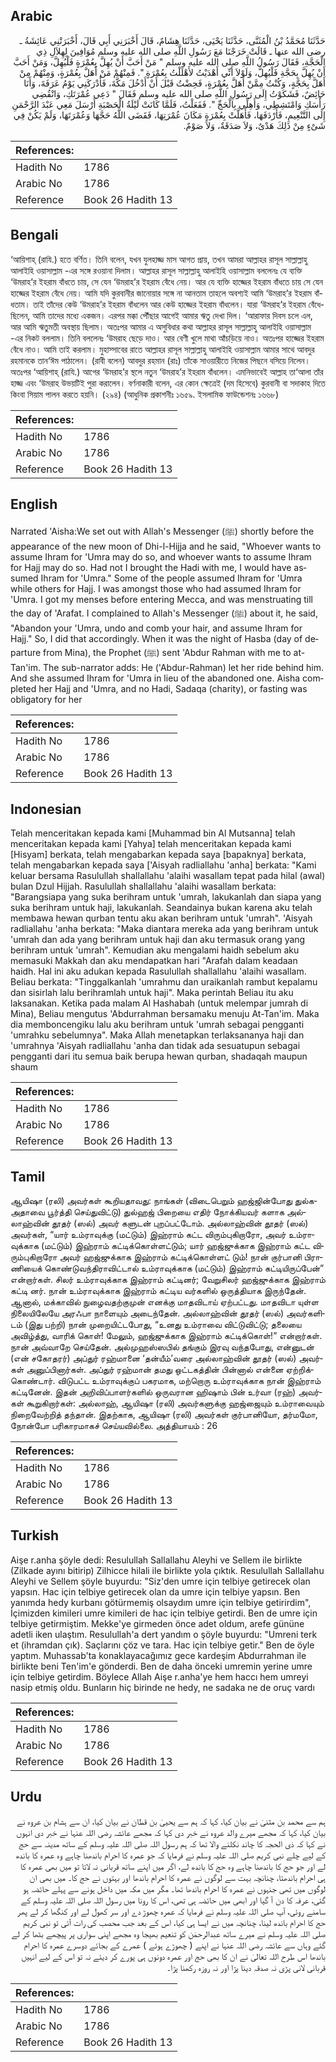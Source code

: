 ## Arabic


<div dir="rtl" lang="ar" style={{fontSize:'larger',backgroundColor:'#f8f9fa',padding:20}}>
حَدَّثَنَا مُحَمَّدُ بْنُ الْمُثَنَّى، حَدَّثَنَا يَحْيَى، حَدَّثَنَا هِشَامٌ، قَالَ أَخْبَرَنِي أَبِي قَالَ، أَخْبَرَتْنِي عَائِشَةُ ـ رضى الله عنها ـ قَالَتْ خَرَجْنَا مَعَ رَسُولِ اللَّهِ صلى الله عليه وسلم مُوَافِينَ لِهِلاَلِ ذِي الْحَجَّةِ، فَقَالَ رَسُولُ اللَّهِ صلى الله عليه وسلم ‏"‏ مَنْ أَحَبَّ أَنْ يُهِلَّ بِعُمْرَةٍ فَلْيُهِلَّ، وَمَنْ أَحَبَّ أَنْ يُهِلَّ بِحَجَّةِ فَلْيُهِلَّ، وَلَوْلاَ أَنِّي أَهْدَيْتُ لأَهْلَلْتُ بِعُمْرَةٍ ‏"‏‏.‏ فَمِنْهُمْ مَنْ أَهَلَّ بِعُمْرَةٍ، وَمِنْهُمْ مِنْ أَهَلَّ بِحَجَّةٍ، وَكُنْتُ مِمَّنْ أَهَلَّ بِعُمْرَةٍ، فَحِضْتُ قَبْلَ أَنْ أَدْخُلَ مَكَّةَ، فَأَدْرَكَنِي يَوْمُ عَرَفَةَ، وَأَنَا حَائِضٌ، فَشَكَوْتُ إِلَى رَسُولِ اللَّهِ صلى الله عليه وسلم فَقَالَ ‏"‏ دَعِي عُمْرَتَكِ، وَانْقُضِي رَأْسَكِ وَامْتَشِطِي، وَأَهِلِّي بِالْحَجِّ ‏"‏‏.‏ فَفَعَلْتُ، فَلَمَّا كَانَتْ لَيْلَةُ الْحَصْبَةِ أَرْسَلَ مَعِي عَبْدَ الرَّحْمَنِ إِلَى التَّنْعِيمِ، فَأَرْدَفَهَا، فَأَهَلَّتْ بِعُمْرَةٍ مَكَانَ عُمْرَتِهَا، فَقَضَى اللَّهُ حَجَّهَا وَعُمْرَتَهَا، وَلَمْ يَكُنْ فِي شَىْءٍ مِنْ ذَلِكَ هَدْىٌ، وَلاَ صَدَقَةٌ، وَلاَ صَوْمٌ‏.‏
</div>
<div style={{backgroundColor:'#f8f9fa',padding:20, marginBottom: 10}}><table> <thead> <tr> <th>References:</th> <th></th> </tr> </thead> <tbody><tr><td>Hadith No</td><td>1786</td></tr><tr><td>Arabic No</td><td>1786</td></tr><tr><td>Reference</td><td>Book 26 Hadith 13</td></tr></tbody></table></div>

## Bengali


<div dir="ltr" lang="bn" style={{fontSize:'larger',backgroundColor:'#f8f9fa',padding:20}}>
‘আয়িশাহ্ (রাযি.) হতে বর্ণিত। তিনি বলেন, যখন যুলহাজ্জ মাস আগত প্রায়, তখন আমরা আল্লাহর রাসূল সাল্লাল্লাহু আলাইহি ওয়াসাল্লাম -এর সঙ্গে রওয়ানা দিলাম। আল্লাহর রাসূল সাল্লাল্লাহু আলাইহি ওয়াসাল্লাম বললেনঃ যে ব্যক্তি ‘উমরাহ’র ইহরাম বাঁধতে চায়, সে যেন ‘উমরাহ’র ইহরাম বেঁধে নেয়। আর যে ব্যক্তি হাজ্জের ইহরাম বাঁধতে চায় সে যেন হাজ্জের ইহরাম বেঁধে নেয়। আমি যদি কুরবানীর জানোয়ার সঙ্গে না আনতাম তাহলে অবশ্যই আমি ‘উমরাহ’র ইহরাম বাঁধতাম। তাই তাঁদের কেউ ‘উমরাহ’র ইহরাম বাঁধলেন আর কেউ হাজ্জের ইহরাম বাঁধলেন। যারা ‘উমরাহ’র ইহরাম বেঁধেছিলেন, আমি তাদের মধ্যে একজন। এরপর মক্কা পৌঁছার আগেই আমার ঋতু দেখা দিল। ‘আরাফার দিবস চলে এল, আর আমি ঋতুমতী অবস্থায় ছিলাম। অতঃপর আমার এ অসুবিধার কথা আল্লাহর রাসূল সাল্লাল্লাহু আলাইহি ওয়াসাল্লাম -এর নিকট বললাম। তিনি বললেনঃ ‘উমরাহ ছেড়ে দাও। আর বেণী খুলে মাথা আঁচড়িয়ে নাও। অতঃপর হাজ্জের ইহরাম বেঁধে নাও। আমি তাই করলাম। মুহাস্সাবের রাতে আল্লাহর রাসূল সাল্লাল্লাহু আলাইহি ওয়াসাল্লাম আমার সাথে আবদুর রহমানকে তান‘ঈম পাঠালেন। (রাবী বলেন) আবদুর রহমান (রাঃ) তাঁকে সাওয়ারীতে নিজের পিছনে বসিয়ে নিলেন। অতঃপর ‘আয়িশাহ্ (রাযি.) আগের ‘উমরাহ’র স্থলে নতুন ‘উমরাহ’র ইহরাম বাঁধলেন। এমনিভাবেই আল্লাহ তা‘আলা তাঁর হাজ্জ এবং ‘উমরাহ উভয়টিই পুরা করালেন। বর্ণনাকারী বলেন, এর কোন ক্ষেত্রেই (দম হিসেবে) কুরবানী বা সদাকাহ দিতে কিংবা সিয়াম পালন করতে হয়নি। (২৯৪) (আধুনিক প্রকাশনীঃ ১৬৫৯. ইসলামিক ফাউন্ডেশনঃ ১৬৬৮)
</div>
<div style={{backgroundColor:'#f8f9fa',padding:20, marginBottom: 10}}><table> <thead> <tr> <th>References:</th> <th></th> </tr> </thead> <tbody><tr><td>Hadith No</td><td>1786</td></tr><tr><td>Arabic No</td><td>1786</td></tr><tr><td>Reference</td><td>Book 26 Hadith 13</td></tr></tbody></table></div>

## English


<div dir="ltr" lang="en" style={{fontSize:'larger',backgroundColor:'#f8f9fa',padding:20}}>
Narrated 'Aisha:We set out with Allah's Messenger (ﷺ) shortly before the appearance of the new moon of Dhi-l-Hijja and he said, "Whoever wants to assume Ihram for 'Umra may do so, and whoever wants to assume Ihram for Hajj may do so. Had not I brought the Hadi with me, I would have assumed Ihram for 'Umra." Some of the people assumed Ihram for 'Umra while others for Hajj. I was amongst those who had assumed Ihram for 'Umra. I got my menses before entering Mecca, and was menstruating till the day of 'Arafat. I complained to Allah's Messenger (ﷺ) about it, he said, "Abandon your 'Umra, undo and comb your hair, and assume Ihram for Hajj." So, I did that accordingly. When it was the night of Hasba (day of departure from Mina), the Prophet (ﷺ) sent 'Abdur Rahman with me to at-Tan'im. The sub-narrator adds: He ('Abdur-Rahman) let her ride behind him. And she assumed Ihram for 'Umra in lieu of the abandoned one. Aisha completed her Hajj and 'Umra, and no Hadi, Sadaqa (charity), or fasting was obligatory for her
</div>
<div style={{backgroundColor:'#f8f9fa',padding:20, marginBottom: 10}}><table> <thead> <tr> <th>References:</th> <th></th> </tr> </thead> <tbody><tr><td>Hadith No</td><td>1786</td></tr><tr><td>Arabic No</td><td>1786</td></tr><tr><td>Reference</td><td>Book 26 Hadith 13</td></tr></tbody></table></div>

## Indonesian


<div dir="ltr" lang="id" style={{fontSize:'larger',backgroundColor:'#f8f9fa',padding:20}}>
Telah menceritakan kepada kami [Muhammad bin Al Mutsanna] telah menceritakan kepada kami [Yahya] telah menceritakan kepada kami [Hisyam] berkata, telah mengabarkan kepada saya [bapaknya] berkata, telah mengabarkan kepada saya ['Aisyah radliallahu 'anha] berkata: "Kami keluar bersama Rasulullah shallallahu 'alaihi wasallam tepat pada hilal (awal) bulan Dzul Hijjah. Rasulullah shallallahu 'alaihi wasallam berkata: "Barangsiapa yang suka berihram untuk 'umrah, lakukanlah dan siapa yang suka berihram untuk haji, lakukanlah. Seandainya bukan karena aku telah membawa hewan qurban tentu aku akan berihram untuk 'umrah". 'Aisyah radliallahu 'anha berkata: "Maka diantara mereka ada yang berihram untuk 'umrah dan ada yang berihram untuk haji dan aku termasuk orang yang berihram untuk 'umrah". Kemudian aku mengalami haidh sebelum aku memasuki Makkah dan aku mendapatkan hari "Arafah dalam keadaan haidh. Hal ini aku adukan kepada Rasulullah shallallahu 'alaihi wasallam. Beliau berkata: "Tinggalkanlah 'umrahmu dan uraikanlah rambut kepalamu dan sisirlah lalu berihramlah untuk haji". Maka perintah Beliau itu aku laksanakan. Ketika pada malam Al Hashabah (untuk melempar jumrah di Mina), Beliau mengutus 'Abdurrahman bersamaku menuju At-Tan'im. Maka dia memboncengiku lalu aku berihram untuk 'umrah sebagai pengganti 'umrahku sebelumnya". Maka Allah menetapkan terlaksananya haji dan 'umrahnya 'Aisyah radliallahu 'anha dan tidak ada sesuatupun sebagai pengganti dari itu semua baik berupa hewan qurban, shadaqah maupun shaum
</div>
<div style={{backgroundColor:'#f8f9fa',padding:20, marginBottom: 10}}><table> <thead> <tr> <th>References:</th> <th></th> </tr> </thead> <tbody><tr><td>Hadith No</td><td>1786</td></tr><tr><td>Arabic No</td><td>1786</td></tr><tr><td>Reference</td><td>Book 26 Hadith 13</td></tr></tbody></table></div>

## Tamil


<div dir="ltr" lang="ta" style={{fontSize:'larger',backgroundColor:'#f8f9fa',padding:20}}>
ஆயிஷா (ரலி) அவர்கள் கூறியதாவது: நாங்கள் (விடைபெறும் ஹஜ்ஜின்போது துல்கஅதாவை பூர்த்தி செய்துவிட்டு) துல்ஹஜ் பிறையை எதிர் நோக்கியவர் களாக அல்லாஹ்வின் தூதர் (ஸல்) அவர் களுடன் புறப்பட்டோம். அல்லாஹ்வின் தூதர் (ஸல்) அவர்கள், “யார் உம்ராவுக்கு (மட்டும்) இஹ்ராம் கட்ட விரும்புகிறாரோ, அவர் உம்ராவுக்காக (மட்டும்) இஹ்ராம் கட்டிக்கொள்ளட்டும்; யார் ஹஜ்ஜுக்காக இஹ்ராம் கட்ட விரும்புகிறாரோ அவர் ஹஜ்ஜுக்காக இஹ்ராம் கட்டிக்கொள்ளட் டும்! நான் குர்பானி பிராணியைக் கொண்டுவந்திராவிட்டால் உம்ராவுக்காக (மட்டும்) இஹ்ராம் கட்டியிருப்பேன்” என்றார்கள். சிலர் உம்ராவுக்காக இஹ்ராம் கட்டினர்; வேறுசிலர் ஹஜ்ஜுக்காக இஹ்ராம் கட்டி னர். நான் உம்ராவுக்காக இஹ்ராம் கட்டிய வர்களில் ஒருத்தியாக இருந்தேன். ஆனால், மக்காவில் நுழைவதற்குமுன் எனக்கு மாதவிடாய் ஏற்பட்டது. மாதவிடா யுள்ள நிலையிலேயே அரஃபா நாளையும் அடைந்தேன். அல்லாஹ்வின் தூதர் (ஸல்) அவர்களிடம் (இது பற்றி) நான் முறையிட்டபோது, “உனது உம்ராவை விட்டுவிட்டு; தலையை அவிழ்த்து, வாரிக் கொள்! மேலும், ஹஜ்ஜுக்காக இஹ்ராம் கட்டிக்கொள்!” என்றார்கள். நான் அவ்வாறே செய்தேன். அல்முஹஸ்ஸபில் தங்கும் இரவு வந்தபோது, என்னுடன் (என் சகோதரர்) அப்துர் ரஹ்மானை ‘தன்யீம்’வரை அல்லாஹ்வின் தூதர் (ஸல்) அவர்கள் அனுப்பினார்கள். அப்துர் ரஹ்மான் தமது ஒட்டகத்தின் பின்னால் என்னை ஏற்றிக்கொண்டார். விடுபட்ட உம்ராவுக்குப் பகரமாக, மற்றொரு உம்ராவுக்காக நான் இஹ்ராம் கட்டினேன். இதன் அறிவிப்பாளர்களில் ஒருவரான ஹிஷாம் பின் உர்வா (ரஹ்) அவர்கள் கூறுகிறார்கள்: அல்லாஹ், ஆயிஷா (ரலி) அவர்களுக்கு ஹஜ்ஜையும் உம்ராவையும் நிறைவேற்றித் தந்தான். இதற்காக, ஆயிஷா (ரலி) அவர்கள் குர்பானியோ, தர்மமோ, நோன்போ பரிகாரமாகச் செய்யவில்லை. அத்தியாயம் : 26
</div>
<div style={{backgroundColor:'#f8f9fa',padding:20, marginBottom: 10}}><table> <thead> <tr> <th>References:</th> <th></th> </tr> </thead> <tbody><tr><td>Hadith No</td><td>1786</td></tr><tr><td>Arabic No</td><td>1786</td></tr><tr><td>Reference</td><td>Book 26 Hadith 13</td></tr></tbody></table></div>

## Turkish


<div dir="ltr" lang="tr" style={{fontSize:'larger',backgroundColor:'#f8f9fa',padding:20}}>
Aişe r.anha şöyle dedi: Resulullah Sallallahu Aleyhi ve Sellem ile birlikte (Zilkade ayını bitirip) Zilhicce hilali ile birlikte yola çıktık. Resulullah Sallallahu Aleyhi ve Sellem şöyle buyurdu: "Siz'den umre için telbiye getirecek olan yapsın. Hac için telbiye getirecek olan da umre için telbiye yapsın. Ben yanımda hedy kurbanı götürmemiş olsaydım umre için telbiye getirirdim", İçimizden kimileri umre kimileri de hac için telbiye getirdi. Ben de umre için telbiye getirmiştim. Mekke'ye girmeden önce adet oldum, arefe gününe adetli iken ulaştım. Resulullah'a dert yandım o şöyle buyurdu: "Umreni terk et (ihram­dan çık). Saçlarını çöz ve tara. Hac için telbiye getir." Ben de öyle yaptım. Muhassab'ta konaklayacağımız gece kardeşim Abdurrahman ile birlikte beni Ten'im'e gönderdi. Ben de daha önceki umremin yerine umre için telbiye getirdim. Böylece Allah Aişe r.anha'ye hem haccı hem umreyi nasip etmiş oldu. Bunların hiç birinde ne hedy, ne sadaka ne de oruç vardı
</div>
<div style={{backgroundColor:'#f8f9fa',padding:20, marginBottom: 10}}><table> <thead> <tr> <th>References:</th> <th></th> </tr> </thead> <tbody><tr><td>Hadith No</td><td>1786</td></tr><tr><td>Arabic No</td><td>1786</td></tr><tr><td>Reference</td><td>Book 26 Hadith 13</td></tr></tbody></table></div>

## Urdu


<div dir="rtl" lang="ur" style={{fontSize:'larger',backgroundColor:'#f8f9fa',padding:20}}>
ہم سے محمد بن مثنیٰ نے بیان کیا، کہا کہ ہم سے یحییٰ بن قطان نے بیان کیا، ان سے ہشام بن عروہ نے بیان کیا، کہا کہ مجھے میرے والد عروہ نے خبر دی کہا کہ مجھے عائشہ رضی اللہ عنہا نے خبر دی انہوں نے کہا کہ ذی الحجہ کا چاند نکلنے والا تھا کہ ہم رسول اللہ صلی اللہ علیہ وسلم کے ساتھ مدینہ سے حج کے لیے چلے نبی کریم صلی اللہ علیہ وسلم نے فرمایا کہ جو عمرہ کا احرام باندھنا چاہے وہ عمرہ کا باندھ لے اور جو حج کا باندھنا چاہے وہ حج کا باندھ لے، اگر میں اپنے ساتھ قربانی نہ لاتا تو میں بھی عمرہ کا ہی احرام باندھتا، چنانچہ بہت سے لوگوں نے عمرہ کا احرام باندھا اور بہتوں نے حج کا۔ میں بھی ان لوگوں میں تھی جنہوں نے عمرہ کا احرام باندھا تھا۔ مگر میں مکہ میں داخل ہونے سے پہلے حائضہ ہو گئی، عرفہ کا دن آ گیا اور ابھی میں حائضہ ہی تھی، اس کا رونا میں رسول اللہ صلی اللہ علیہ وسلم کے سامنے روئی، آپ صلی اللہ علیہ وسلم نے فرمایا کہ عمرہ چھوڑ دے اور سر کھول لے اور کنگھا کر لے پھر حج کا احرام باندھ لینا، چنانچہ میں نے ایسا ہی کیا، اس کے بعد جب محصب کی رات آئی تو نبی کریم صلی اللہ علیہ وسلم نے میرے ساتھ عبدالرحمٰن کو تنعیم بھیجا وہ مجھے اپنی سواری پر پیچھے بٹھا کر لے گئے وہاں سے عائشہ رضی اللہ عنہا نے اپنے ( چھوڑے ہوئے ) عمرے کے بجائے دوسرے عمرہ کا احرام باندھا اس طرح اللہ تعالیٰ نے ان کا بھی حج اور عمرہ دونوں ہی پورے کر دیئے نہ تو اس کے لیے انہیں قربانی لانی پڑی نہ صدقہ دینا پڑا اور نہ روزہ رکھنا پڑا۔
</div>
<div style={{backgroundColor:'#f8f9fa',padding:20, marginBottom: 10}}><table> <thead> <tr> <th>References:</th> <th></th> </tr> </thead> <tbody><tr><td>Hadith No</td><td>1786</td></tr><tr><td>Arabic No</td><td>1786</td></tr><tr><td>Reference</td><td>Book 26 Hadith 13</td></tr></tbody></table></div>